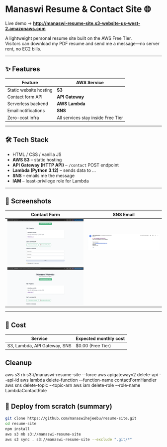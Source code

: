 # Manaswi Resume & Contact Site  🌐

Live demo → **<http://manaswi-resume-site.s3-website-us-west-2.amazonaws.com>**

A lightweight personal resume site built on the AWS Free Tier.  
Visitors can download my PDF resume and send me a message—no server rent, no EC2 bills.

---

## ✨ Features

| Feature | AWS Service |
|---------|-------------|
| Static website hosting | **S3** |
| Contact form API       | **API Gateway** |
| Serverless backend     | **AWS Lambda** |
| Email notifications    | **SNS** |
| Zero-cost infra        | All services stay inside Free Tier |

---

## 🛠️ Tech Stack

* HTML / CSS / vanilla JS
* **AWS S3** – static hosting  
* **API Gateway (HTTP API)** – `/contact` POST endpoint  
* **Lambda (Python 3.12)** – sends data to …  
* **SNS** – emails me the message  
* **IAM** – least-privilege role for Lambda

---

## 📸 Screenshots

| Contact Form | SNS Email |
|--------------|-----------|
| ![Contact](images/resumesite1.png) | ![Email](images/resumesiteresult.png) |
  ![Contact](images/resumesite2.png) |


---

## 💸 Cost
|Service	| Expected monthly cost|
|-----------|----------------------|
|S3, Lambda, API Gateway, SNS|	$0.00 (Free Tier)|

## Cleanup

aws s3 rb s3://manaswi-resume-site --force
aws apigatewayv2 delete-api --api-id <id>
aws lambda delete-function --function-name contactFormHandler
aws sns delete-topic --topic-arn <arn>
aws iam delete-role --role-name LambdaContactRole


## 🚀 Deploy from scratch (summary)

```bash
git clone https://github.com/manaswihejeebu/resume-site.git
cd resume-site
npm install         
aws s3 mb s3://manaswi-resume-site
aws s3 sync . s3://manaswi-resume-site --exclude ".git/*"
